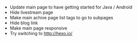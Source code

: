  - Update main page to have getting started for Java / Android
 - Hide livestream page
 - Make main achive page list tags to go to subpages
 - Hide blog link
 - Make main page responsive
 - Try switching to http://hexo.io/
